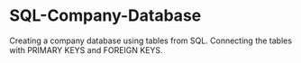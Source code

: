 # SQL-Company-Database
Creating a company database using tables from SQL. Connecting the tables with PRIMARY KEYS and FOREIGN KEYS.
